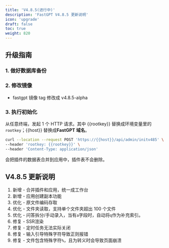 ```yaml
---
title: 'V4.8.5(进行中)'
description: 'FastGPT V4.8.5 更新说明'
icon: 'upgrade'
draft: false
toc: true
weight: 820
---
```


## 升级指南

### 1. 做好数据库备份

### 2. 修改镜像

- fastgpt 镜像 tag 修改成 v4.8.5-alpha
<!-- - fastgpt-sandbox 镜像 tag 修改成 v4.8.5 (选择性，无变更) -->
<!-- - 商业版镜像 tag 修改成 v4.8.5  -->

### 3. 执行初始化

从任意终端，发起 1 个 HTTP 请求。其中 {{rootkey}} 替换成环境变量里的 `rootkey`；{{host}} 替换成**FastGPT 域名**。

```bash
curl --location --request POST 'https://{{host}}/api/admin/initv485' \
--header 'rootkey: {{rootkey}}' \
--header 'Content-Type: application/json'
```

会把插件的数据表合并到应用中，插件表不会删除。

## V4.8.5 更新说明

1. 新增 - 合并插件和应用，统一成工作台
2. 新增 - 应用创建副本功能
3. 优化 - 原文件编码存取
4. 优化 - 文件夹读取，支持单个文件夹超出 100 个文件
5. 优化 - 问答拆分/手动录入，当有`a`字段时，自动将`q`作为补充索引。
6. 修复 - SSR渲染
7. 修复 - 定时任务无法实际关闭
8. 修复 - 输入引导特殊字符导致正则报错
9. 修复 - 文件包含特殊字符`%`，且为转义时会导致页面崩溃